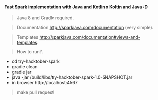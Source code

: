 #### Fast Spark implementation with Java and Kotlin o Koltin and Java :D

> Java 8 and Gradle required.

> Documentation http://sparkjava.com/documentation (very simple).

> Templates http://sparkjava.com/documentation#views-and-templates.

> How to run?.

* cd try-hacktober-spark
* gradle clean
* gradle jar
* java -jar /build/libs/try-hacktober-spark-1.0-SNAPSHOT.jar
* in browser http://localhost:4567

> make pull request!